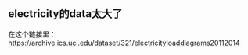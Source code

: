 ## electricity的data太大了
在这个链接里： https://archive.ics.uci.edu/dataset/321/electricityloaddiagrams20112014
